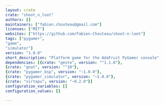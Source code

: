 ```yaml
---
layout: crate
crate: "shoot_n_loot"
authors: []
maintainers: ["fabien.chouteau@gmail.com"]
licenses: ["MIT"]
websites: ["https://github.com/Fabien-Chouteau/shoot-n-loot"]
tags: ["pygamer",
"game",
"simulator"]
version: "1.0.0"
short_description: "Platform game for the AdaFruit PyGamer console"
dependencies: [{crate: "geste", version: "^1.1.0"},
{crate: "gnat", version: "^10"},
{crate: "pygamer_bsp", version: "~1.0.0"},
{crate: "pygamer_simulator", version: "~1.0.0"},
{crate: "virtapu", version: "~0.2.0"}]
configuration_variables: []
configuration_values: []

---
```



